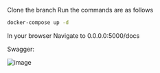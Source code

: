Clone the branch 
Run the commands are as follows

```bash
docker-compose up -d
```

In your browser Navigate to 0.0.0.0:5000/docs

Swagger: 

![image](https://github.com/GowravTata/Record-Creation---Flask-App/assets/54976985/aed95d2b-b564-45ca-ac68-79f709fdea0a)

